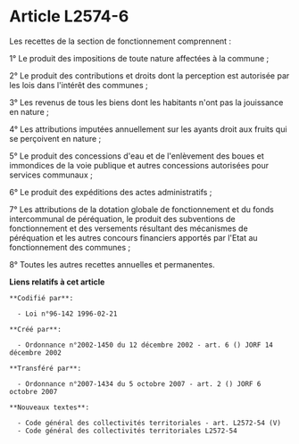 # Article L2574-6

Les recettes de la section de fonctionnement comprennent :

1° Le produit des impositions de toute nature affectées à la commune ;

2° Le produit des contributions et droits dont la perception est autorisée par les lois dans l'intérêt des communes ;

3° Les revenus de tous les biens dont les habitants n'ont pas la jouissance en nature ;

4° Les attributions imputées annuellement sur les ayants droit aux fruits qui se perçoivent en nature ;

5° Le produit des concessions d'eau et de l'enlèvement des boues et immondices de la voie publique et autres concessions
autorisées pour services communaux ;

6° Le produit des expéditions des actes administratifs ;

7° Les attributions de la dotation globale de fonctionnement et du fonds intercommunal de péréquation, le produit des
subventions de fonctionnement et des versements résultant des mécanismes de péréquation et les autres concours financiers
apportés par l'Etat au fonctionnement des communes ;

8° Toutes les autres recettes annuelles et permanentes.

**Liens relatifs à cet article**

	**Codifié par**:

	  - Loi n°96-142 1996-02-21

	**Créé par**:

	  - Ordonnance n°2002-1450 du 12 décembre 2002 - art. 6 () JORF 14 décembre 2002

	**Transféré par**:

	  - Ordonnance n°2007-1434 du 5 octobre 2007 - art. 2 () JORF 6 octobre 2007

	**Nouveaux textes**:

	  - Code général des collectivités territoriales - art. L2572-54 (V)
	  - Code général des collectivités territoriales L2572-54
